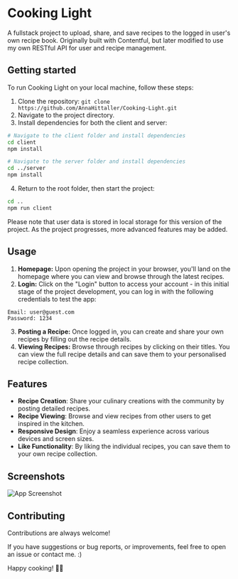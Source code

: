 
# Cooking Light

A fullstack project to upload, share, and save recipes to the logged in user's own recipe book. Originally built with Contentful, but later modified to use my own RESTful API for user and recipe management.


## Getting started

To run Cooking Light on your local machine, follow these steps:

1. Clone the repository: `git clone https://github.com/AnnaHittaller/Cooking-Light.git`
2. Navigate to the project directory.
3. Install dependencies for both the client and server:


```bash
# Navigate to the client folder and install dependencies
cd client
npm install

# Navigate to the server folder and install dependencies
cd ../server
npm install
```

4. Return to the root folder, then start the project:
```bash
cd ..
npm run client

```


Please note that user data is stored in local storage for this version of the project. As the project progresses, more advanced features may be added.

## Usage

1. **Homepage:** Upon opening the project in your browser, you'll land on the homepage where you can view and browse through the latest recipes.
2. **Login:** Click on the "Login" button to access your account - in this initial stage of the project development, you can log in with the following credentials to test the app:

```
Email: user@guest.com
Password: 1234
```

3. **Posting a Recipe:** Once logged in, you can create and share your own recipes by filling out the recipe details.
4. **Viewing Recipes:** Browse through recipes by clicking on their titles. You can view the full recipe details and can save them to your personalised recipe collection.



## Features

- **Recipe Creation**: Share your culinary creations with the community by posting detailed recipes.
- **Recipe Viewing**: Browse and view recipes from other users to get inspired in the kitchen.
- **Responsive Design**: Enjoy a seamless experience across various devices and screen sizes.
- **Like Functionality**: By liking the individual recipes, you can save them to your own recipe collection.


## Screenshots

![App Screenshot](https://res.cloudinary.com/dgum1eu6e/image/upload/v1692039629/Portfolio/Cooking_Light_screenshot_cfct34.jpg)


## Contributing

Contributions are always welcome!

If you have suggestions or bug reports, or improvements, feel free to open an issue or contact me. :)

Happy cooking! 🍳🥗


